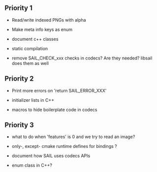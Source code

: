 ## Priority 1

- Read/write indexed PNGs with alpha

- Make meta info keys as enum

- document c++ classes

- static compilation

- remove SAIL_CHECK_xxx checks in codecs? Are they needed? libsail does them as well

## Priority 2

- Print more errors on 'return SAIL_ERROR_XXX'

- initializer lists in C++

- macros to hide boilerplate code in codecs

## Priority 3

- what to do when 'features' is 0 and we try to read an image?

- only-, except- cmake runtime defines for bindings ?

- document how SAIL uses codecs APIs

- enum class in C++?
